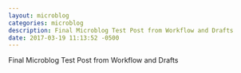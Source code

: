 ```yaml
---
layout: microblog
categories: microblog
description: Final Microblog Test Post from Workflow and Drafts
date: 2017-03-19 11:13:52 -0500
---
```


Final Microblog Test Post from Workflow and Drafts